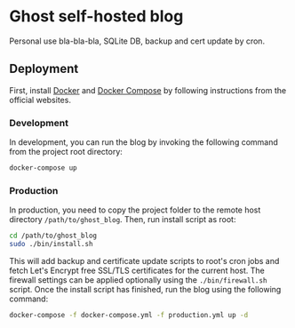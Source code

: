 # Ghost self-hosted blog

Personal use bla-bla-bla, SQLite DB, backup and cert update by cron.

## Deployment

First, install [Docker](https://docs.docker.com/install/linux/docker-ce/ubuntu/) and [Docker Compose](https://docs.docker.com/compose/install/) by following instructions from the official websites.

### Development

In development, you can run the blog by invoking the following command from the project root directory:
```bash
docker-compose up
```

### Production

In production, you need to copy the project folder to the remote host directory `/path/to/ghost_blog`. Then, run install script as root:
```bash
cd /path/to/ghost_blog
sudo ./bin/install.sh
```
This will add backup and certificate update scripts to root's cron jobs and fetch Let's Encrypt free SSL/TLS certificates for the current host. The firewall settings can be applied optionally using the `./bin/firewall.sh` script. Once the install script has finished, run the blog using the following command:
```bash
docker-compose -f docker-compose.yml -f production.yml up -d
```

